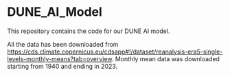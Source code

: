 # DUNE_AI_Model
This repository contains the code for our DUNE AI model.

All the data has been downloaded from https://cds.climate.copernicus.eu/cdsapp#!/dataset/reanalysis-era5-single-levels-monthly-means?tab=overview.
Monthly mean data was downloaded starting from 1940 and ending in 2023.

